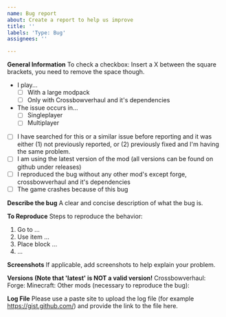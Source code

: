 ```yaml
---
name: Bug report
about: Create a report to help us improve
title: ''
labels: 'Type: Bug'
assignees: ''

---
```

**General Information**
To check a checkbox: Insert a X between the square brackets, you need to remove the space though.
 - I play...
   - [ ] With a large modpack
   - [ ] Only with Crossbowverhaul and it's dependencies
 - The issue occurs in...
   - [ ] Singleplayer
   - [ ] Multiplayer
 - [ ] I have searched for this or a similar issue before reporting and it was either (1) not previously reported, or (2) previously fixed and I'm having the same problem.
 - [ ] I am using the latest version of the mod (all versions can be found on github under releases)
 - [ ] I reproduced the bug without any other mod's except forge, crossbowverhaul and it's dependencies
 - [ ] The game crashes because of this bug
 
**Describe the bug**
A clear and concise description of what the bug is.

**To Reproduce**
Steps to reproduce the behavior:
1. Go to ...
2. Use item ...
3. Place block ...
4. ...

**Screenshots**
If applicable, add screenshots to help explain your problem.
 
**Versions (Note that 'latest' is NOT a valid version!**
Crossbowverhaul:
Forge:
Minecraft:
Other mods (necessary to reproduce the bug):

**Log File**
Please use a paste site to upload the log file (for example https://gist.github.com/) and provide the link to the file here.
